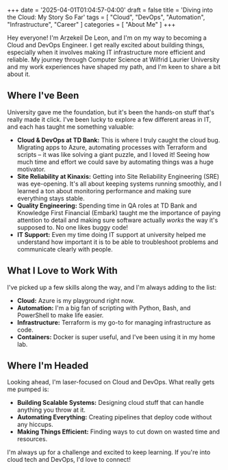 +++
date = '2025-04-01T01:04:57-04:00'
draft = false
title = 'Diving into the Cloud: My Story So Far'
tags = [ 
  "Cloud", 
  "DevOps", 
  "Automation", 
  "Infrastructure", 
  "Career"
]
categories = [
  "About Me"
]
+++

Hey everyone! I'm Arzekeil De Leon, and I'm on my way to becoming a Cloud and DevOps Engineer. I get really excited about building things, especially when it involves making IT infrastructure more efficient and reliable. My journey through Computer Science at Wilfrid Laurier University and my work experiences have shaped my path, and I'm keen to share a bit about it.

## Where I've Been

University gave me the foundation, but it's been the hands-on stuff that's really made it click. I've been lucky to explore a few different areas in IT, and each has taught me something valuable:

* **Cloud & DevOps at TD Bank:** This is where I truly caught the cloud bug. Migrating apps to Azure, automating processes with Terraform and scripts – it was like solving a giant puzzle, and I loved it! Seeing how much time and effort we could save by automating things was a huge motivator.
* **Site Reliability at Kinaxis:** Getting into Site Reliability Engineering (SRE) was eye-opening. It's all about keeping systems running smoothly, and I learned a ton about monitoring performance and making sure everything stays stable.
* **Quality Engineering:** Spending time in QA roles at TD Bank and Knowledge First Financial (Embark) taught me the importance of paying attention to detail and making sure software actually *works* the way it's supposed to. No one likes buggy code!
* **IT Support:** Even my time doing IT support at university helped me understand how important it is to be able to troubleshoot problems and communicate clearly with people.

## What I Love to Work With

I've picked up a few skills along the way, and I'm always adding to the list:

* **Cloud:** Azure is my playground right now.
* **Automation:** I'm a big fan of scripting with Python, Bash, and PowerShell to make life easier.
* **Infrastructure:** Terraform is my go-to for managing infrastructure as code.
* **Containers:** Docker is super useful, and I've been using it in my home lab.

## Where I'm Headed

Looking ahead, I'm laser-focused on Cloud and DevOps. What really gets me pumped is:

* **Building Scalable Systems:** Designing cloud stuff that can handle anything you throw at it.
* **Automating Everything:** Creating pipelines that deploy code without any hiccups.
* **Making Things Efficient:** Finding ways to cut down on wasted time and resources.

I'm always up for a challenge and excited to keep learning. If you're into cloud tech and DevOps, I'd love to connect!
